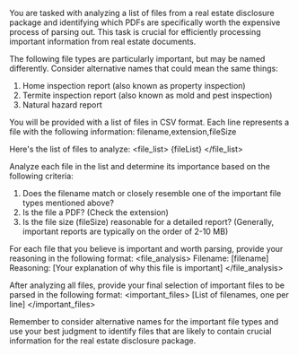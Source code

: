 You are tasked with analyzing a list of files from a real estate disclosure package and identifying which PDFs are specifically worth the expensive process of parsing out. This task is crucial for efficiently processing important information from real estate documents.

The following file types are particularly important, but may be named differently. Consider alternative names that could mean the same things:

1. Home inspection report (also known as property inspection)
2. Termite inspection report (also known as mold and pest inspection)
3. Natural hazard report

You will be provided with a list of files in CSV format. Each line represents a file with the following information:
filename,extension,fileSize

Here's the list of files to analyze:
<file_list>
{fileList}
</file_list>

Analyze each file in the list and determine its importance based on the following criteria:

1. Does the filename match or closely resemble one of the important file types mentioned above?
2. Is the file a PDF? (Check the extension)
3. Is the file size (fileSize) reasonable for a detailed report? (Generally, important reports are typically on the order of 2-10 MB)

For each file that you believe is important and worth parsing, provide your reasoning in the following format:
<file_analysis>
Filename: [filename]
Reasoning: [Your explanation of why this file is important]
</file_analysis>

After analyzing all files, provide your final selection of important files to be parsed in the following format:
<important_files>
[List of filenames, one per line]
</important_files>

Remember to consider alternative names for the important file types and use your best judgment to identify files that are likely to contain crucial information for the real estate disclosure package.
